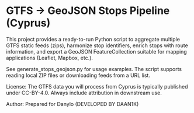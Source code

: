 # GTFS -> GeoJSON Stops Pipeline (Cyprus)

This project provides a ready-to-run Python script to aggregate multiple GTFS static feeds (zips), harmonize stop identifiers,
enrich stops with route information, and export a GeoJSON FeatureCollection suitable for mapping applications (Leaflet, Mapbox, etc.).

See generate_stops_geojson.py for usage examples. The script supports reading local ZIP files or downloading feeds from a URL list.

License: The GTFS data you will process from Cyprus is typically published under CC-BY-4.0. Always include attribution in downstream use.

Author: Prepared for Danylo (DEVELOPED BY DAAN1K)
